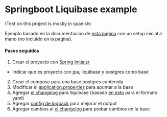 # Springboot Liquibase example

(Text on this project is mostly in spanish)

Ejemplo basado en la documentacion de [esta pagina](https://www.baeldung.com/liquibase-refactor-schema-of-java-app)
con un setup inicial a mano (no incluido en la pagina).

#### Pasos seguidos
1. Crear el proyecto con [Spring Initialzr](https://start.spring.io/)
  - Indicar que es proyecto con jpa, liquibase y postgres como base
2. Crear el compose para una base postgres contenida
3. Modificar el [application.properties](src/main/resources/application.properties) para apuntar a la base
4. Agregar [el changelog](src/main/resources/db/changelog/db.changelog-master.yaml) para liquibase (basado [en esto](http://www.liquibase.org/documentation/yaml_format.html) para el formato yaml)
5. Agregar [config de logback](src/main/resources/logback.xml) para mejorar el output
6. Agregar cambios al [el changelog](src/main/resources/db/changelog/db.changelog-master.yaml) para probar cambios en la base
   